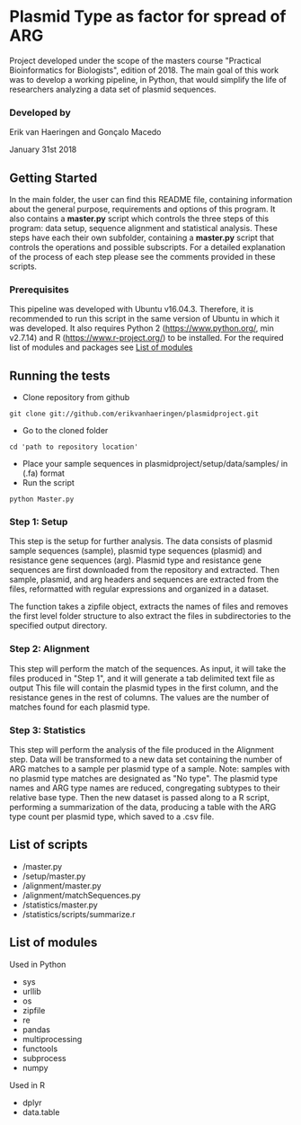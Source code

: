 # Plasmid Type as factor for spread of ARG

Project developed under the scope of the masters course "Practical Bioinformatics for Biologists", edition of 2018.
The main goal of this work was to develop a working pipeline, in Python, that would simplify the life of researchers analyzing a data set of plasmid sequences.

### Developed by
Erik van Haeringen and Gonçalo Macedo

January 31st 2018

## Getting Started
In the main folder, the user can find this README file, containing information about the general purpose, requirements and options of this program. It also contains a **master.py** script which controls the three steps of this program: data setup, sequence alignment and statistical analysis. These steps have each their own subfolder, containing a **master.py** script that controls the operations and possible subscripts. For a detailed explanation of the process of each step please see the comments provided in these scripts.

### Prerequisites
This pipeline was developed with Ubuntu v16.04.3. Therefore, it is recommended to run this script in the same version of Ubuntu in which it was developed.
It also requires Python 2 (https://www.python.org/, min v2.7.14) and R (https://www.r-project.org/) to be installed. For the required list of modules and packages see [List of modules](#List-of-modules)



## Running the tests
* Clone repository from github
```shell
git clone git://github.com/erikvanhaeringen/plasmidproject.git
```
* Go to the cloned folder
```shell
cd 'path to repository location'
```
* Place your sample sequences in plasmidproject/setup/data/samples/ in (.fa) format
* Run the script
```shell
python Master.py
```


### Step 1: Setup
This step is the setup for further analysis.
The data consists of plasmid sample sequences (sample), plasmid type sequences (plasmid) and resistance gene sequences (arg).
Plasmid type and resistance gene sequences are first downloaded from the repository and extracted.
Then sample, plasmid, and arg headers and sequences are extracted from the files, reformatted with regular expressions and organized in a dataset.

The function takes a zipfile object, extracts the names of files and removes the first level folder structure to also extract the files in subdirectories to the specified output directory.

### Step 2: Alignment
This step will perform the match of the sequences.
As input, it will take the files produced in "Step 1", and it will generate a tab delimited text file as output
This file will contain the plasmid types in the first column, and the resistance genes in the rest of columns. The values are the number of matches found for each plasmid type.

### Step 3: Statistics
This step will perform the analysis of the file produced in the Alignment step.
Data will be transformed to a new data set containing the number of ARG matches to a sample per plasmid type of a sample. Note: samples with no plasmid type matches are designated as "No type". The plasmid type names and ARG type names are reduced, congregating subtypes to their relative base type. Then the new dataset is passed along to a R script, performing a summarization of the data, producing a table with the ARG type count per plasmid type, which saved to a .csv file.


## List of scripts
* /master.py
* /setup/master.py
* /alignment/master.py
* /alignment/matchSequences.py
* /statistics/master.py
* /statistics/scripts/summarize.r


## List of modules
Used in Python
* sys
* urllib
* os
* zipfile
* re
* pandas
* multiprocessing
* functools
* subprocess
* numpy

Used in R
* dplyr
* data.table